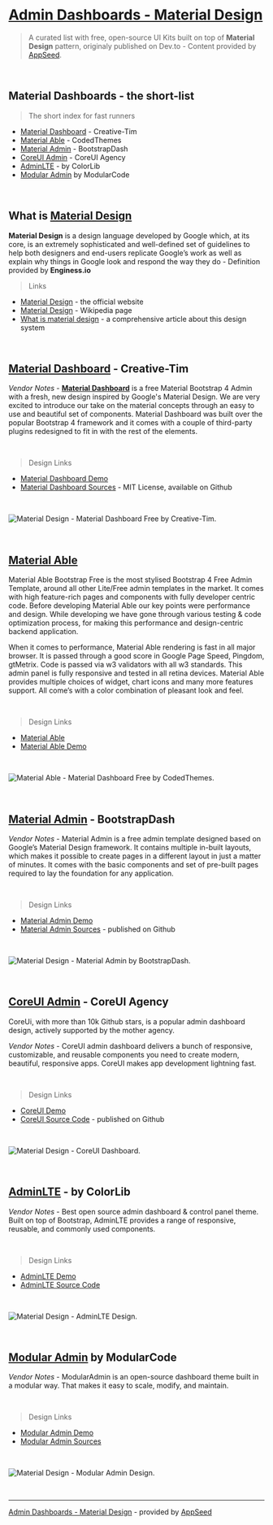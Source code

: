 # [Admin Dashboards - Material Design](https://dev.to/sm0ke/admin-dashboards-material-design-ui-kits-and-apps-4cko)

> A curated list with free, open-source UI Kits built on top of **Material Design** pattern, originaly published on Dev.to - Content provided by [AppSeed](https://appseed.us).

<br />

## Material Dashboards - the short-list

> The short index for fast runners

- [Material Dashboard](https://www.creative-tim.com/product/material-dashboard?AFFILIATE=128200) - Creative-Tim
- [Material Able](https://codedthemes.com/item/material-able-free-admin-template/?ref=appseed) - CodedThemes
- [Material Admin](https://www.bootstrapdash.com/product/material-design-template-free/?ref=23) - BootstrapDash
- [CoreUI Admin](https://coreui.io/?ref=appseed) - CoreUI Agency
- [AdminLTE](https://adminlte.io/) - by ColorLib
- [Modular Admin](https://modularcode.io/modular-admin-html/?ref=appseed) by ModularCode

<br />

## What is [Material Design](https://material.io/)

**Material Design** is a design language developed by Google which, at its core, is an extremely sophisticated and well-defined set of guidelines to help both designers and end-users replicate Google’s work as well as explain why things in Google look and respond the way they do - Definition provided by **Enginess.io**

> Links

- [Material Design](https://material.io/) - the official website
- [Material Design](https://en.wikipedia.org/wiki/Material_Design) - Wikipedia page
- [What is material design](https://www.enginess.io/insights/design-trend-material-design) - a comprehensive article about this design system

<br />

## [Material Dashboard](https://www.creative-tim.com/product/material-dashboard?AFFILIATE=128200) - Creative-Tim

*Vendor Notes* - **[Material Dashboard](https://www.creative-tim.com/product/material-dashboard?AFFILIATE=128200)** is a free Material Bootstrap 4 Admin with a fresh, new design inspired by Google's Material Design. We are very excited to introduce our take on the material concepts through an easy to use and beautiful set of components. Material Dashboard was built over the popular Bootstrap 4 framework and it comes with a couple of third-party plugins redesigned to fit in with the rest of the elements.

<br />

> Design Links

- [Material Dashboard Demo](https://demos.creative-tim.com/material-dashboard/examples/dashboard.html)
- [Material Dashboard Sources](https://github.com/creativetimofficial/material-dashboard) - MIT License, available on Github

<br />

![Material Design - Material Dashboard Free by Creative-Tim.](https://raw.githubusercontent.com/admin-dashboards/admin-dashboards-material-design/master/media/creativetim-material-dashboard-screen.png)

<br />

## [Material Able](https://codedthemes.com/item/material-able-free-admin-template/?ref=appseed)

Material Able Bootstrap Free is the most stylised Bootstrap 4 Free Admin Template, around all other Lite/Free admin templates in the market. It comes with high feature-rich pages and components with fully developer centric code. Before developing Material Able our key points were performance and design. While developing we have gone through various testing & code optimization process, for making this performance and design-centric backend application.

When it comes to performance, Material Able rendering is fast in all major browser. It is passed through a good score in Google Page Speed, Pingdom, gtMetrix. Code is passed via w3 validators with all w3 standards. This admin panel is fully responsive and tested in all retina devices. Material Able provides multiple choices of widget, chart icons and many more features support. All come’s with a color combination of pleasant look and feel.

<br />

> Design Links

- [Material Able](https://codedthemes.com/item/material-able-free-admin-template/?ref=appseed)
- [Material Able Demo](http://lite.codedthemes.com/material-able/?ref=appseed)

<br />

![Material Able - Material Dashboard Free by CodedThemes.](https://raw.githubusercontent.com/admin-dashboards/admin-dashboards-material-design/master/media/codedthemes-material-able-screen.png)

<br />

## [Material Admin](https://www.bootstrapdash.com/product/material-design-template-free/?ref=23) - BootstrapDash

*Vendor Notes* - Material Admin is a free admin template designed based on Google’s Material Design framework. It contains multiple in-built layouts, which makes it possible to create pages in a different layout in just a matter of minutes. It comes with the basic components and set of pre-built pages required to lay the foundation for any application.

<br />

> Design Links

- [Material Admin Demo](https://www.bootstrapdash.com/demo/material-admin-free/jquery/template/demo/index.html)
- [Material Admin Sources](https://github.com/BootstrapDash/Material-Admin) - published on Github

<br />

![Material Design - Material Admin by BootstrapDash.](https://raw.githubusercontent.com/admin-dashboards/admin-dashboards-material-design/master/media/bootstrapdash-material-admin-screen-charts.png)

<br />

## [CoreUI Admin](https://coreui.io/?ref=appseed) - CoreUI Agency

CoreUi, with more than 10k Github stars, is a popular admin dashboard design, actively supported by the mother agency. 

*Vendor Notes* - CoreUI admin dashboard delivers a bunch of responsive, customizable, and reusable components you need to create modern, beautiful, responsive apps. CoreUI makes app development lightning fast.

<br />

> Design Links

- [CoreUI Demo](https://coreui.io/demo/3.1.0/#main.html) 
- [CoreUI Source Code](https://github.com/coreui/coreui-free-bootstrap-admin-template) - published on Github

<br />

![Material Design - CoreUI Dashboard.](https://raw.githubusercontent.com/admin-dashboards/admin-dashboards-material-design/master/media/coreui-dashboard-screen-dashboard.png)

<br />


## [AdminLTE](https://adminlte.io/) - by ColorLib

*Vendor Notes* - Best open source admin dashboard & control panel theme. Built on top of Bootstrap, AdminLTE provides a range of responsive, reusable, and commonly used components.

<br />

> Design Links

- [AdminLTE Demo](https://adminlte.io/themes/AdminLTE/index2.html)
- [AdminLTE Source Code](https://github.com/ColorlibHQ/AdminLTE)

<br />

![Material Design - AdminLTE Design.](https://raw.githubusercontent.com/admin-dashboards/admin-dashboards-material-design/master/media/adminlte-screen.png)

<br />

## [Modular Admin](https://modularcode.io/modular-admin-html/?ref=appseed) by ModularCode

*Vendor Notes* - ModularAdmin is an open-source dashboard theme built in a modular way. That makes it easy to scale, modify, and maintain. 

<br />

> Design Links

- [Modular Admin Demo](https://modularcode.io/modular-admin-html/)
- [Modular Admin Sources](https://github.com/modularcode/modular-admin-html)

<br />

![Material Design - Modular Admin Design.](https://raw.githubusercontent.com/admin-dashboards/admin-dashboards-material-design/master/media/modularcode-modular-admin-screen.png)

<br />

---
[Admin Dashboards - Material Design](https://dev.to/sm0ke/admin-dashboards-material-design-ui-kits-and-apps-4cko) - provided by [AppSeed](https://appseed.us)
